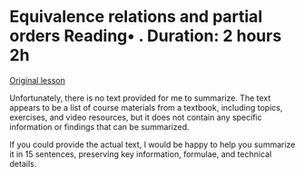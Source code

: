 # Equivalence relations and partial orders Reading• . Duration: 2 hours 2h

[Original lesson](https://www.coursera.org/learn/uol-discrete-mathematics/supplement/267NU/equivalence-relations-and-partial-orders)

Unfortunately, there is no text provided for me to summarize. The text appears to be a list of course materials from a textbook, including topics, exercises, and video resources, but it does not contain any specific information or findings that can be summarized.

If you could provide the actual text, I would be happy to help you summarize it in 15 sentences, preserving key information, formulae, and technical details.


